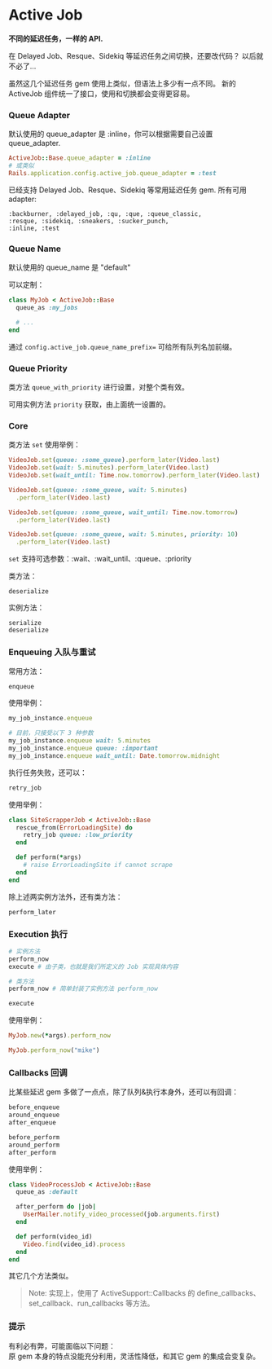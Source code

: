 # Active Job

**不同的延迟任务，一样的 API.**

在 Delayed Job、Resque、Sidekiq 等延迟任务之间切换，还要改代码？
以后就不必了...

虽然这几个延迟任务 gem 使用上类似，但语法上多少有一点不同。
新的 ActiveJob 组件统一了接口，使用和切换都会变得更容易。

### Queue Adapter

默认使用的 queue_adapter 是 :inline，你可以根据需要自己设置 queue_adapter.

```ruby
ActiveJob::Base.queue_adapter = :inline
# 或类似
Rails.application.config.active_job.queue_adapter = :test
```

已经支持 Delayed Job、Resque、Sidekiq 等常用延迟任务 gem. 所有可用 adapter:

```
:backburner, :delayed_job, :qu, :que, :queue_classic,
:resque, :sidekiq, :sneakers, :sucker_punch,
:inline, :test
```

### Queue Name

默认使用的 queue_name 是 "default"

可以定制：

```ruby
class MyJob < ActiveJob::Base
  queue_as :my_jobs

  # ...
end
```

通过 `config.active_job.queue_name_prefix=` 可给所有队列名加前缀。

### Queue Priority

类方法 `queue_with_priority` 进行设置，对整个类有效。

可用实例方法 `priority` 获取，由上面统一设置的。

### Core

类方法 `set` 使用举例：

```ruby
VideoJob.set(queue: :some_queue).perform_later(Video.last)
VideoJob.set(wait: 5.minutes).perform_later(Video.last)
VideoJob.set(wait_until: Time.now.tomorrow).perform_later(Video.last)

VideoJob.set(queue: :some_queue, wait: 5.minutes)
  .perform_later(Video.last)

VideoJob.set(queue: :some_queue, wait_until: Time.now.tomorrow)
  .perform_later(Video.last)

VideoJob.set(queue: :some_queue, wait: 5.minutes, priority: 10)
  .perform_later(Video.last)
```

`set` 支持可选参数：:wait、:wait_until、:queue、:priority

类方法：

```
deserialize
```

实例方法：

```
serialize
deserialize
```

### Enqueuing 入队与重试

常用方法：

```
enqueue
```

使用举例：

```ruby
my_job_instance.enqueue

# 目前，只接受以下 3 种参数
my_job_instance.enqueue wait: 5.minutes
my_job_instance.enqueue queue: :important
my_job_instance.enqueue wait_until: Date.tomorrow.midnight
```

执行任务失败，还可以：

```ruby
retry_job
```

使用举例：

```ruby
class SiteScrapperJob < ActiveJob::Base
  rescue_from(ErrorLoadingSite) do
    retry_job queue: :low_priority
  end

  def perform(*args)
    # raise ErrorLoadingSite if cannot scrape
  end
end
```

除上述两实例方法外，还有类方法：

```
perform_later
```

### Execution 执行

```ruby
# 实例方法
perform_now
execute # 由子类，也就是我们所定义的 Job 实现具体内容

# 类方法
perform_now # 简单封装了实例方法 perform_now

execute
```

使用举例：

```ruby
MyJob.new(*args).perform_now

MyJob.perform_now("mike")
```

### Callbacks 回调

比某些延迟 gem 多做了一点点，除了队列&执行本身外，还可以有回调：

```ruby
before_enqueue
around_enqueue
after_enqueue

before_perform
around_perform
after_perform
```

使用举例：

```ruby
class VideoProcessJob < ActiveJob::Base
  queue_as :default

  after_perform do |job|
    UserMailer.notify_video_processed(job.arguments.first)
  end

  def perform(video_id)
    Video.find(video_id).process
  end
end
```

其它几个方法类似。

> Note: 实现上，使用了 ActiveSupport::Callbacks 的 define_callbacks、set_callback、run_callbacks 等方法。

### 提示

有利必有弊，可能面临以下问题：  
原 gem 本身的特点没能充分利用，灵活性降低，和其它 gem 的集成会变复杂。
